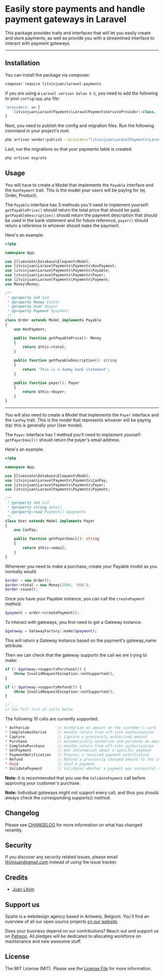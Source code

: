 # Easily store payments and handle payment gateways in Laravel

This package provides traits and interfaces that will let you easily create and store payments, as well as provide you with a streamlined interface to interact with payment gateways.

---

## Installation

You can install the package via composer:
``` bash
composer require litvinjuan/laravel-payments
```

If you are using a `Laravel version below 5.5`, you need to add the following to your `config/app.php` file:
```php
'providers' => [
    litvinjuan\LaravelPayments\LaravelPaymentsServiceProvider::class,
]
```

Next, you need to publish the config and migration files. Run the following command in your project's root:
``` bash
php artisan vendor:publish --provider="litvinjuan\LaravelPayments\LaravelPaymentsServiceProvider"
```

Last, run the migrations so that your payments table is created:
``` bash
php artisan migrate
```


## Usage

You will have to create a Model that implements the `Payable` interface and the `HasPayment` trait. This is the model your users will be paying for (ej. Order, Product).

The `Payable` interface has 3 methods you'll need to implement yourself: `getPayablePrice()` should return the total price that should be paid, `getPayableDescription()` should return the payment description that should be used in the bank statement and for future reference, `payer()` should return a reference to whoever should make the payment.

Here's an example:
```php
<?php

namespace App;

use Illuminate\Database\Eloquent\Model;
use litvinjuan\LaravelPayments\Payments\HasPayment;
use litvinjuan\LaravelPayments\Payments\Payable;
use litvinjuan\LaravelPayments\Payments\Payer;
use litvinjuan\LaravelPayments\Payments\Payment;
use Money\Money;

/**
 * @property int $id
 * @property Money $total
 * @property User $buyer
 * @property Payment $payment
 */
class Order extends Model implements Payable
{
    use HasPayment;

    public function getPayablePrice(): Money
    {
        return $this->total;
    }

    public function getPayableDescription(): string
    {
        return 'This is a dummy bank statement';
    }

    public function payer(): Payer
    {
        return $this->buyer;
    }
}
```

---

You will also need to create a Model that implements the `Payer` interface and the `CanPay` trait. This is the model that represents whoever will be paying (tip: this is generally your User model).

The `Payer` interface has 1 method you'll need to implement yourself: `getPayerEmail()` should return the payer's email address.

Here's an example:
```php
<?php

namespace App;

use Illuminate\Database\Eloquent\Model;
use litvinjuan\LaravelPayments\Payments\CanPay;
use litvinjuan\LaravelPayments\Payments\Payer;
use litvinjuan\LaravelPayments\Payments\Payment;

/**
 * @property int $id
 * @property string $email
 * @property-read Payment[] $payments
 */
class User extends Model implements Payer
{
    use CanPay;

    public function getPayerEmail(): string
    {
        return $this->email;
    }
}

```

Whenever you need to make a purchase, create your Payable model as you normally would.
```php
$order = new Order();
$order->total = new Money(2900, 'USD');
$order->save();
```

Once you have your Payable instance, you can call the `createPayment` method.
```php
$payment = order->createPayment();
```

To interact with gateways, you first need to get a Gateway instance:
```php
$gateway = GatewayFactory::make($payment);
```
This will return a Gateway instance based on the payment's gateway_name attribute.

Then we can check that the gateway supports the call we are trying to make:
```php
if (! $gateway->supportsPurchase()) {
    throw InvalidRequestException::notSupported();
}

if (! $gateway->supportsRefund()) {
    throw InvalidRequestException::notSupported();
}

// ...
// See full list of calls below
```

The following 10 calls are currently supported:
```php
* Authorize             // Authorize an amount on the customer's card
* CompleteAuthorize     // Handle return from off-site authorization  
* Capture               // Capture a previously authorized amount
* Purchase              // Automatically authorize and purchase an amount on the customer's card
* CompletePurchase      // Handle return from off-site authorization
* GetPayment            // Get information about a specific payment
* PaymentNotification   // Process a received payment notification
* Refund                // Refund a previously charged amount to the customer's card
* Void                  // Void a payment
* ValidatePayment       // Validates whether a payment was successful or not
```
**Note:** It is recommended that you use the `ValidatePayment` call before approving your customer's purchase.

**Note:** Individual gateways might not support every call, and thus you should always check the corresponding supports() method.

## Changelog

Please see [CHANGELOG](CHANGELOG.md) for more information on what has changed recently.

## Security

If you discover any security related issues, please email litvinjuan@gmail.com instead of using the issue tracker.

## Credits

- [Juan Litvin](https://juanlitvin.com)

## Support us

Spatie is a webdesign agency based in Antwerp, Belgium. You'll find an overview of all our open source projects [on our website](https://spatie.be/opensource).

Does your business depend on our contributions? Reach out and support us on [Patreon](https://www.patreon.com/spatie). 
All pledges will be dedicated to allocating workforce on maintenance and new awesome stuff.

## License

The MIT License (MIT). Please see the [License File](LICENSE.md) for more information.